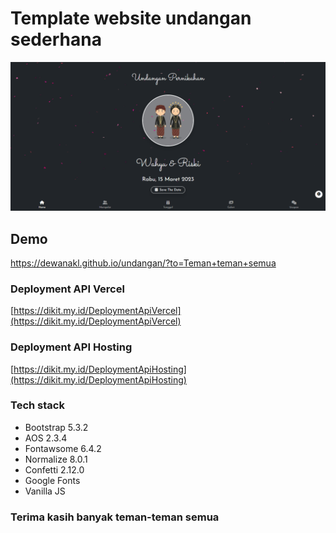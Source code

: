 # Template website undangan sederhana

![Thumbnail](/assets/images/banner.png)

## Demo

<https://dewanakl.github.io/undangan/?to=Teman+teman+semua>

### Deployment API Vercel

[https://dikit.my.id/DeploymentApiVercel](https://dikit.my.id/DeploymentApiVercel)

### Deployment API Hosting

[https://dikit.my.id/DeploymentApiHosting](https://dikit.my.id/DeploymentApiHosting)

### Tech stack

- Bootstrap 5.3.2
- AOS 2.3.4
- Fontawsome 6.4.2
- Normalize 8.0.1
- Confetti 2.12.0
- Google Fonts
- Vanilla JS

### Terima kasih banyak teman-teman semua
